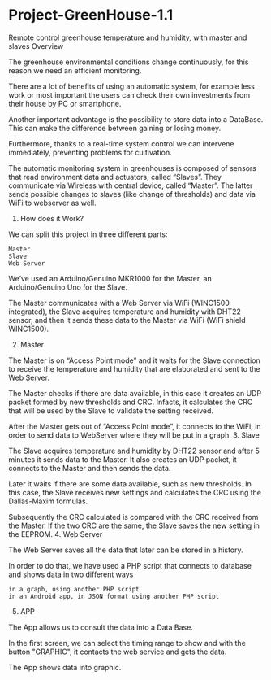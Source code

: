 # Project-GreenHouse-1.1
Remote control greenhouse temperature and humidity, with master and slaves
Overview

The greenhouse environmental conditions change continuously, for this reason we need an efficient monitoring.

There are a lot of benefits of using an automatic system, for example less work or most important the users can check their own investments from their house by PC or smartphone.

Another important advantage is the possibility to store data into a DataBase. This can make the difference between gaining or losing money.

Furthermore, thanks to a real-time system control we can intervene immediately, preventing problems for cultivation.

The automatic monitoring system in greenhouses is composed of sensors that read environment data and actuators, called “Slaves”. They communicate via Wireless with central device, called “Master”. The latter sends possible changes to slaves (like change of thresholds) and data via WiFi to webserver as well.
1. How does it Work?

We can split this project in three different parts:

    Master
    Slave
    Web Server

We’ve used an Arduino/Genuino MKR1000 for the Master, an Arduino/Genuino Uno for the Slave.

The Master communicates with a Web Server via WiFi (WINC1500 integrated), the Slave acquires temperature and humidity with DHT22 sensor, and then it sends these data to the Master via WiFi (WiFi shield WINC1500).

2. Master

The Master is on “Access Point mode” and it waits for the Slave connection to receive the temperature and humidity that are elaborated and sent to the Web Server.

The Master checks if there are data available, in this case it creates an UDP packet formed by new thresholds and CRC. Infacts, it calculates the CRC that will be used by the Slave to validate the setting received.

After the Master gets out of “Access Point mode”, it connects to the WiFi, in order to send data to WebServer where they will be put in a graph.
3. Slave

The Slave acquires temperature and humidity by DHT22 sensor and after 5 minutes it sends data to the Master. It also creates an UDP packet, it connects to the Master and then sends the data.

Later it waits if there are some data available, such as new thresholds. In this case, the Slave receives new settings and calculates the CRC using the Dallas-Maxim formulas.

Subsequently the CRC calculated is compared with the CRC received from the Master. If the two CRC are the same, the Slave saves the new setting in the EEPROM.
4. Web Server

The Web Server saves all the data that later can be stored in a history.

In order to do that, we have used a PHP script that connects to database and shows data in two different ways

    in a graph, using another PHP script
    in an Android app, in JSON format using another PHP script

5. APP

The App allows us to consult the data into a Data Base.

In the first screen, we can select the timing range to show and with the button "GRAPHIC", it contacts the web service and gets the data.

The App shows data into graphic.


